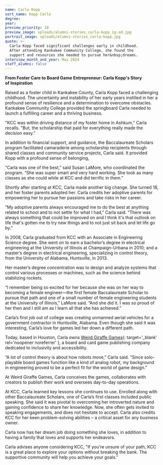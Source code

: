```yaml
---
name: Carla Kopp
sort_name: Kopp Carla
degree:
year:
preview_priority: 10
preview_image: uploads/alumni-stories_carla-kopp_ig-ad.jpg
portrait_image: uploads/alumni-stories_carla-kopp.jpg
quote: >-
  Carla Kopp faced significant challenges early in childhood.
  After attending Kankakee Community College, she found the
  support and resources she needed to pursue her&nbsp;dreams.
interview_month_and_year: May 2024
staff_alumni: false
---
```


**From Foster Care to Board Game Entrepreneur: Carla Kopp's Story of&nbsp;Inspiration**

Raised as a foster child in Kankakee County, Carla Kopp faced a challenging childhood. The uncertainty and instability of her early years instilled in her a profound sense of resilience and a determination to overcome obstacles. Kankakee Community College provided the springboard Carla needed to launch a fulfilling career and a thriving business.

"KCC was within driving distance of my foster home in Ashkum," Carla recalls. "But, the scholarship that paid for everything really made the decision easy." 

In addition to financial support, and guidance, the Baccalaureate Scholars program facilitated camaraderie among scholarship recipients through shared classes and community service projects, Carla said. It provided Kopp with a profound sense of belonging,

“Carla was one of the best,” said Susan LaMore, who coordinated the program. “She was super smart and very hard working. She took as many classes as she could while at KCC and did terrific in them.”

Shortly after starting at KCC, Carla made another big change. She turned 18, and her foster parents adopted her. Carla credits her adoptive parents for empowering her to pursue her passions and take risks in her career.

“My adoptive parents always encouraged me to do the best at anything related to school and to not settle for what I had,” Carla said. “There was always something that could be improved on and I think it's that outlook on life that's gotten me to try new things and to not just sit back and let life go by.”

In 2008, Carla graduated from KCC with an Associate in Engineering Science degree. She went on to earn a bachelor’s degree in electrical engineering at the University of Illinois at Champaign-Urbana in 2010; and a master’s degree in electrical engineering, specializing in control theory, from the University of Alabama, Huntsville, in 2013. 

Her master’s degree concentration was to design and analyze systems that control various processes or machines, such as the science behind stabilizing rockets. 

“I remember being so excited for her because she was on her way to becoming a female engineer—the first female Baccalaureate Scholar to pursue that path and one of a small number of female engineering students at the University of Illinois,” LaMore said. “And she did it. I was so proud of her then and I still am as I learn all that she has achieved.”

Carla’s first job out of college was creating unmanned aerial vehicles for a government contractor in Huntsville, Alabama. Even though she said it was interesting, Carla’s love for games led her down a different path.

Today, based in Houston, Carla owns [Weird Giraffe Games](https://weird-giraffe-games.square.site/){: target='_blank' rel='noopener noreferrer' }, a board and card game publishing company dedicated to inclusivity and accessibility.

“A lot of control theory is about how robots move,” Carla said. “Since solo-playable board games function like a kind of analog robot, my background in engineering proved to be a perfect fit for the world of game design.” 

At Weird Giraffe Games, Carla conceives the games, collaborates with creators to publish their work and oversees day-to-day operations. 

At KCC, Carla learned key lessons she continues to use. Enrolled along with other Baccalaureate Scholars, one of Carla’s first classes included public speaking. She said it was pivotal to overcoming her introverted nature and gaining confidence to share her knowledge. Now, she often gets invited to speaking engagements, and does not hesitate to accept. Carla also credits KCC for her keen problem-solving abilities – a critical asset for any business owner.

Carla now has her dream job doing something she loves, in addition to having a family that loves and supports her endeavors.

Carla advises anyone considering KCC, "If you're unsure of your path, KCC is a great place to explore your options without breaking the bank. The supportive community will help you achieve your goals."

